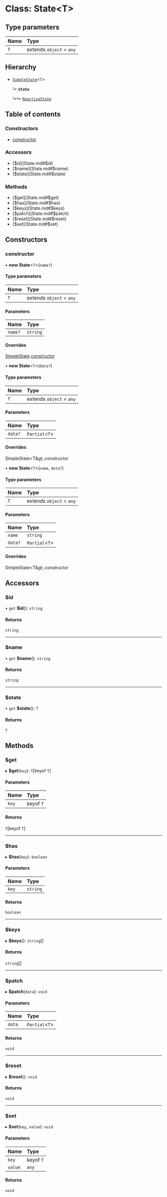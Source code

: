 # Class: State<T\>

## Type parameters

| Name | Type |
| :------ | :------ |
| `T` | extends `object` = `any` |

## Hierarchy

- [`SimpleState`](SimpleState.md)<`T`\>

  ↳ **`State`**

  ↳↳ [`ReactiveState`](ReactiveState.md)

## Table of contents

### Constructors

- [constructor](State.md#constructor)

### Accessors

- [$id](State.md#$id)
- [$name](State.md#$name)
- [$state](State.md#$state)

### Methods

- [$get](State.md#$get)
- [$has](State.md#$has)
- [$keys](State.md#$keys)
- [$patch](State.md#$patch)
- [$reset](State.md#$reset)
- [$set](State.md#$set)

## Constructors

### constructor

• **new State**<`T`\>(`name?`)

#### Type parameters

| Name | Type |
| :------ | :------ |
| `T` | extends `object` = `any` |

#### Parameters

| Name | Type |
| :------ | :------ |
| `name?` | `string` |

#### Overrides

[SimpleState](SimpleState.md).[constructor](SimpleState.md#constructor)

• **new State**<`T`\>(`data?`)

#### Type parameters

| Name | Type |
| :------ | :------ |
| `T` | extends `object` = `any` |

#### Parameters

| Name | Type |
| :------ | :------ |
| `data?` | `Partial`<`T`\> |

#### Overrides

SimpleState&lt;T\&gt;.constructor

• **new State**<`T`\>(`name`, `data?`)

#### Type parameters

| Name | Type |
| :------ | :------ |
| `T` | extends `object` = `any` |

#### Parameters

| Name | Type |
| :------ | :------ |
| `name` | `string` |
| `data?` | `Partial`<`T`\> |

#### Overrides

SimpleState&lt;T\&gt;.constructor

## Accessors

### $id

• `get` **$id**(): `string`

#### Returns

`string`

___

### $name

• `get` **$name**(): `string`

#### Returns

`string`

___

### $state

• `get` **$state**(): `T`

#### Returns

`T`

## Methods

### $get

▸ **$get**(`key`): `T`[keyof `T`]

#### Parameters

| Name | Type |
| :------ | :------ |
| `key` | keyof `T` |

#### Returns

`T`[keyof `T`]

___

### $has

▸ **$has**(`key`): `boolean`

#### Parameters

| Name | Type |
| :------ | :------ |
| `key` | `string` |

#### Returns

`boolean`

___

### $keys

▸ **$keys**(): `string`[]

#### Returns

`string`[]

___

### $patch

▸ **$patch**(`data`): `void`

#### Parameters

| Name | Type |
| :------ | :------ |
| `data` | `Partial`<`T`\> |

#### Returns

`void`

___

### $reset

▸ **$reset**(): `void`

#### Returns

`void`

___

### $set

▸ **$set**(`key`, `value`): `void`

#### Parameters

| Name | Type |
| :------ | :------ |
| `key` | keyof `T` |
| `value` | `any` |

#### Returns

`void`
